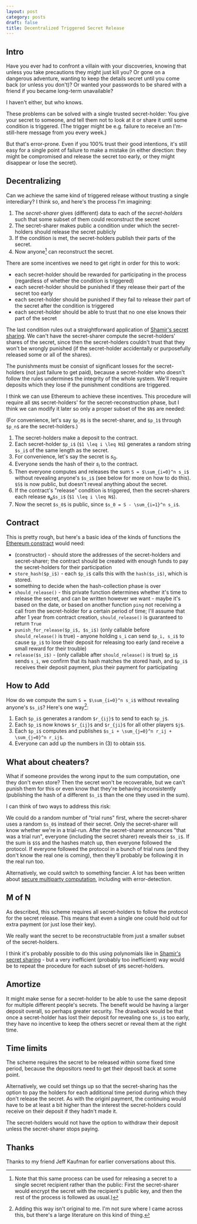 ```yaml
---
layout: post
category: posts
draft: false
title: Decentralized Triggered Secret Release
---
```


## Intro

Have you ever had to confront a villain with your discoveries, knowing that unless you take precautions they might just kill you? Or gone on a dangerous adventure, wanting to keep the details secret until you come back (or unless you don't)? Or wanted your passwords to be shared with a friend if you became long-term unavailable?

I haven't either, but who knows.

These problems can be solved with a single trusted secret-holder: You give your secret to someone, and tell them not to look at it or share it until some condition is triggered. (The trigger might be e.g. failure to receive an I'm-still-here message from you every week.)

But that's error-prone. Even if you 100% trust their good intentions, it's still easy for a single point of failure to make a mistake (in either direction: they might be compromised and release the secret too early, or they might disappear or lose the secret).

## Decentralizing

Can we achieve the same kind of triggered release without trusting a single interediary? I think so, and here's the process I'm imagining:

1. The *secret-sharer* gives (different) data to each of the *secret-holders* such that some subset of them could reconstruct the secret
2. The secret-sharer makes public a condition under which the secret-holders should release the secret publicly
3. If the condition is met, the secret-holders publish their parts of the secret.
4. Now anyone[^1] can reconstruct the secret.

[^1]: Note that this same process can be used for releasing a secret to a single secret recipient rather than the public: First the secret-sharer would encrypt the secret with the recipient's public key, and then the rest of the process is followed as usual.)

There are some incentives we need to get right in order for this to work:

- each secret-holder should be rewarded for participating in the process (regardless of whether the condition is triggered)
- each secret-holder should be punished if they release their part of the secret too early
- each secret-holder should be punished if they fail to release their part of the secret after the condition is triggered
- each secret-holder should be able to trust that no one else knows their part of the secret

The last condition rules out a straightforward application of [Shamir's secret sharing](https://en.wikipedia.org/wiki/Shamir%27s_Secret_Sharing). We can't have the secret-sharer compute the secret-holders' shares of the secret, since then the secret-holders couldn't trust that they won't be wrongly punished (if the secret-holder accidentally or purposefully released some or all of the shares).

The punishments must be consist of significant losses for the secret-holders (not just failure to get paid), because a secret-holder who doesn't follow the rules undermines the integrity of the whole system. We'll require deposits which they lose if the punishment conditions are triggered.

I think we can use Ethereum to achieve these incentives. This procedure will require all `$N$` secret-holders' for the secret-reconstruction phase, but I think we can modify it later so only a proper subset of the `$N$` are needed:

(For convenience, let's say `$p_0$` is the secret-sharer, and `$p_1$` through `$p_n$` are the secret-holders.)

1. The secret-holders make a deposit to the contract.
2. Each secret-holder `$p_i$` (`$1 \leq i \leq N$`) generates a random string `$s_i$` of the same length as the secret.
3. For convenience, let's say the secret is $s_0$.
4. Everyone sends the hash of their $s_i$ to the contract.
5. Then everyone computes and releases the sum `S = $\sum_{i=0}^n s_i$` without revealing anyone's `$s_i$` (see below for more on how to do this). `$S$` is now public, but doesn't reveal anything about the secret.
6. If the contract's "release" condition is triggered, then the secret-sharers each release ~~$s_o$~~`$s_i$` (`$1 \leq i \leq N$`).
7. Now the secret `$s_0$` is public, since `$s_0 = S - \sum_{i=1}^n s_i$`.

## Contract

This is pretty rough, but here's a basic idea of the kinds of functions the [Ethereum constract](https://www.ethereum.org/greeter) would need:

- (constructor) - should store the addresses of the secret-holders and secret-sharer; the contract should be created with enough funds to pay the secret-holders for their participation
- `store_hash($p_i$)` - each `$p_i$` calls this with the `hash($s_i$)`, which is stored.
- something to decide when the hash-collection phase is over
- `should_release()` - this private function determines whether it's time to release the secret, and can be written however we want - maybe it's based on the date, or based on another function `ping` not receiving a call from the secret-holder for a certain period of time; I'll assume that after 1 year from contract creation, `should_release()` is guaranteed to return `True`
- `punish_for_release($p_i$, $s_i$)` (only callable before `should_release()` is true) - anyone holding `s_i` can send `$p_i, s_i$` to cause `$p_i$` to lose their deposit for releasing too early (and receive a small reward for their trouble)
- `release($s_i$)` - (only callable after `should_release()` is true) `$p_i$` sends `s_i`, we confirm that its hash matches the stored hash, and `$p_i$` receives their deposit payment, plus their payment for participating


## How to Add

[^2]: Adding this way isn't original to me. I'm not sure where I came across this, but there's a large literature on this kind of thing.

How do we compute the sum `S = $\sum_{i=0}^n s_i$` without revealing anyone's `$s_i$`? Here's one way[^2]:

1. Each `$p_i$` generates a random `$r_{ij}$` to send to each `$p_j$`.
2. Each `$p_i$` now knows `$r_{ij}$` and `$r_{ji}$` for all other players `$j$`.
3. Each `$p_i$` computes and publishes `$s_i + \sum_{j=0}^n r_ij + \sum_{j=0}^n r_ij$`.
4. Everyone can add up the numbers in (3) to obtain `$S$`.

## What about cheaters?

What if someone provides the wrong input to the sum computation, one they don't even store? Then the secret won't be recoverable, but we can't punish them for this or even know that they're behaving inconsistently (publishing the hash of a different `$s_i$` than the one they used in the sum).

I can think of two ways to address this risk:

We could do a random number of "trial runs" first, where the secret-sharer uses a random `$s_0$` instead of their secret. Only the secret-sharer will know whether we're in a trial-run. After the secret-sharer announces "that was a trial run", everyone (including the secret sharer) reveals their `$s_i$`. If the sum is `$S$` and the hashes match up, then everyone followed the protocol. If everyone followed the protocol in a bunch of trial runs (and they don't know the real one is coming), then they'll probably be following it in the real run too.

Alternatively, we could switch to something fancier. A lot has been written about [secure multiparty computation](https://en.wikipedia.org/wiki/Secure_multi-party_computation), including with error-detection.

## M of N

As described, this scheme requires all secret-holders to follow the protocol for the secret release. This means that even a single one could hold out for extra payment (or just lose their key).

We really want the secret to be reconstructable from just a smaller subset of the secret-holders.

I think it's probably possible to do this using polynomials like in [Shamir's secret sharing](https://en.wikipedia.org/wiki/Shamir%27s_Secret_Sharing) - but a very inefficient (probably too inefficient) way would be to repeat the procedure for each subset of `$M$` secret-holders.

## Amortize

It might make sense for a secret-holder to be able to use the same deposit for multiple different people's secrets. The benefit would be having a larger deposit overall, so perhaps greater security. The drawback would be that once a secret-holder has lost their deposit for revealing one `$s_i$` too early, they have no incentive to keep the others secret or reveal them at the right time.


## Time limits

The scheme requires the secret to be released within some fixed time period, because the depositors need to get their deposit back at some point.

Alternatively, we could set things up so that the secret-sharing has the option to pay the holders for each additional time period during which they don't release the secret. As with the originl payment, the continuing would have to be at least a bit higher than the interest the secret-holders could receive on their deposit if they hadn't made it.

The secret-holders would not have the option to withdraw their deposit unless the secret-sharer stops paying.

## Thanks

Thanks to my friend Jeff Kaufman for earlier conversations about this.
